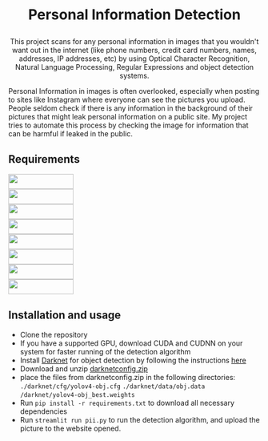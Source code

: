 # <p align="center">Personal Information Detection</p>

<p align="center">This project scans for any personal information in images that you wouldn't want out in the internet (like phone numbers, credit card numbers, names, addresses, IP addresses, etc) by using Optical Character Recognition, Natural Language Processing, Regular Expressions and object detection systems.</p>

Personal Information in images is often overlooked, especially when posting to sites like Instagram where everyone can see the pictures you upload. People seldom check if there is any information in the background of their pictures that might leak personal information on a public site. My project tries to automate this process by checking the image for information that can be harmful if leaked in the public.

## Requirements
<a href="https://www.python.org/"><img src="https://imgur.com/5U1Qas4.png" width="130px" height="30px"></a><br>
<a href="https://github.com/flairNLP/flair"><img src="https://i.imgur.com/4fOVzrO.png" width="130px" height="30px"></a><br>
<a href="https://streamlit.io/"><img src="https://i.imgur.com/KUaORTO.png" width="130px" height="30px"></a><br>
<a href="https://github.com/JaidedAI/EasyOCR"><img src="https://imgur.com/prDaufp.png" width="130px" height="30px"></a><br>
<a href="https://matplotlib.org/"><img src="https://imgur.com/u5TmBrV.png" width="130px" height="30px"></a><br>
<a href="https://opencv.org/"><img src="https://imgur.com/jEJpm7H.png" width="130px" height="30px"></a><br>
<a href="https://numpy.org/"><img src="https://imgur.com/bQ6fhnn.png" width="130px" height="30px"></a><br>
<a href="https://docs.python.org/3/library/re.html"><img src="https://i.imgur.com/xQ8Kvmu.png" width="130px" height="30px"></a><br>

## Installation and usage
- Clone the repository
- If you have a supported GPU, download CUDA and CUDNN on your system for faster running of the detection algorithm
- Install [Darknet](https://github.com/AlexeyAB/darknet) for object detection by following the instructions [here](https://github.com/AlexeyAB/darknet#how-to-compile-on-linux-using-make)
- Download and unzip [darknetconfig.zip](https://drive.google.com/file/d/1630EEyNZi72d_PfElSSMUGoYJrrY2gry/view?usp=sharing)
- place the files from darknetconfig.zip in the following directories:
    `./darknet/cfg/yolov4-obj.cfg`
    `./darknet/data/obj.data`
    `/darknet/yolov4-obj_best.weights`
- Run `pip install -r requirements.txt` to download all necessary dependencies
- Run `streamlit run pii.py` to run the detection algorithm, and upload the picture to the website opened.

